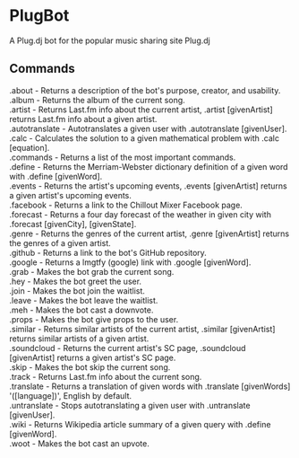 PlugBot
=======

A Plug.dj bot for the popular music sharing site Plug.dj

Commands
--------

.about - Returns a description of the bot's purpose, creator, and usability.  
.album - Returns the album of the current song.  
.artist - Returns Last.fm info about the current artist, .artist [givenArtist] returns Last.fm info about a given artist.  
.autotranslate - Autotranslates a given user with .autotranslate [givenUser].  
.calc - Calculates the solution to a given mathematical problem with .calc [equation].  
.commands - Returns a list of the most important commands.   
.define - Returns the Merriam-Webster dictionary definition of a given word with .define [givenWord].  
.events - Returns the artist's upcoming events, .events [givenArtist] returns a given artist's upcoming events.  
.facebook - Returns a link to the Chillout Mixer Facebook page.  
.forecast - Returns a four day forecast of the weather in given city with .forecast [givenCity], [givenState].  
.genre - Returns the genres of the current artist, .genre [givenArtist] returns the genres of a given artist.  
.github - Returns a link to the bot's GitHub repository.  
.google - Returns a lmgtfy (google) link with .google [givenWord].    
.grab - Makes the bot grab the current song.  
.hey - Makes the bot greet the user.  
.join - Makes the bot join the waitlist.  
.leave - Makes the bot leave the waitlist.  
.meh - Makes the bot cast a downvote.  
.props - Makes the bot give props to the user.  
.similar - Returns similar artists of the current artist, .similar [givenArtist] returns similar artists of a given artist.  
.soundcloud - Returns the current artist's SC page, .soundcloud [givenArtist] returns a given artist's SC page.  
.skip - Makes the bot skip the current song.  
.track - Returns Last.fm info about the current song.  
.translate - Returns a translation of given words with .translate [givenWords] '([language])', English by default.  
.untranslate - Stops autotranslating a given user with .untranslate [givenUser].  
.wiki - Returns Wikipedia article summary of a given query with .define [givenWord].  
.woot - Makes the bot cast an upvote.  